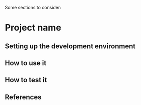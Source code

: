 Some sections to consider:

# Project name
## Setting up the development environment
## How to use it
## How to test it
## References

